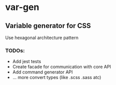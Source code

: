 # var-gen

## Variable generator for CSS

Use hexagonal architecture pattern

### TODOs:

- Add jest tests
- Create facade for communication with core API
- Add command generator API
- ... more convert types (like .scss .sass atc)
